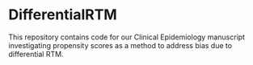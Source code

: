 # DifferentialRTM
This repository contains code for our Clinical Epidemiology manuscript investigating propensity scores as a method to address bias due to differential RTM.
